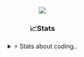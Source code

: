 <div align="center">
  
<p align="center">
  <img src="https://lanyard.cnrad.dev/api/1018290650602553364" />
</p>

### 📈Stats
<details>
    <summary> ⚡ Stats about coding.. </> </summary>
    <br/>

<!--START_SECTION:waka-->
![Code Time](http://img.shields.io/badge/Code%20Time-79%20hrs%206%20mins-blue)

![Profile Views](http://img.shields.io/badge/Profile%20Views-6-blue)

**🐱 My GitHub Data** 

> 📦 1.1 MB Used in GitHub's Storage 
 > 
> 🏆 107 Contributions in the Year 2024
 > 
> 💼 Opted to Hire
 > 
> 📜 5 Public Repositories 
 > 
> 🔑 18 Private Repositories 
 > 
**I'm an Early 🐤** 

```text
🌞 Morning                26 commits          ██░░░░░░░░░░░░░░░░░░░░░░░   06.86 % 
🌆 Daytime                181 commits         ████████████░░░░░░░░░░░░░   47.76 % 
🌃 Evening                130 commits         █████████░░░░░░░░░░░░░░░░   34.30 % 
🌙 Night                  42 commits          ███░░░░░░░░░░░░░░░░░░░░░░   11.08 % 
```
📅 **I'm Most Productive on Sunday** 

```text
Monday                   23 commits          ██░░░░░░░░░░░░░░░░░░░░░░░   06.07 % 
Tuesday                  45 commits          ███░░░░░░░░░░░░░░░░░░░░░░   11.87 % 
Wednesday                49 commits          ███░░░░░░░░░░░░░░░░░░░░░░   12.93 % 
Thursday                 57 commits          ████░░░░░░░░░░░░░░░░░░░░░   15.04 % 
Friday                   50 commits          ███░░░░░░░░░░░░░░░░░░░░░░   13.19 % 
Saturday                 66 commits          ████░░░░░░░░░░░░░░░░░░░░░   17.41 % 
Sunday                   89 commits          ██████░░░░░░░░░░░░░░░░░░░   23.48 % 
```


📊 **This Week I Spent My Time On** 

```text
🕑︎ Time Zone: Europe/Berlin

💬 Programming Languages: 
Lua                      22 hrs 25 mins      ████████████████████░░░░░   79.25 % 
INI                      2 hrs 14 mins       ██░░░░░░░░░░░░░░░░░░░░░░░   07.90 % 
Other                    1 hr 29 mins        █░░░░░░░░░░░░░░░░░░░░░░░░   05.30 % 
HTML                     55 mins             █░░░░░░░░░░░░░░░░░░░░░░░░   03.30 % 
JavaScript               42 mins             █░░░░░░░░░░░░░░░░░░░░░░░░   02.51 % 

🔥 Editors: 
VS Code                  28 hrs 18 mins      █████████████████████████   100.00 % 

🐱‍💻 Projects: 
[framework]              23 hrs 17 mins      █████████████████████░░░░   82.27 % 
server                   2 hrs 40 mins       ██░░░░░░░░░░░░░░░░░░░░░░░   09.43 % 
Unknown Project          2 hrs 19 mins       ██░░░░░░░░░░░░░░░░░░░░░░░   08.20 % 
FPlayT                   0 secs              ░░░░░░░░░░░░░░░░░░░░░░░░░   00.05 % 
constructor              0 secs              ░░░░░░░░░░░░░░░░░░░░░░░░░   00.03 % 

💻 Operating System: 
Windows                  28 hrs 18 mins      █████████████████████████   100.00 % 
```

**I Mostly Code in JavaScript** 

```text
JavaScript               7 repos             █████████░░░░░░░░░░░░░░░░   35.00 % 
Lua                      5 repos             ██████░░░░░░░░░░░░░░░░░░░   25.00 % 
Python                   3 repos             ████░░░░░░░░░░░░░░░░░░░░░   15.00 % 
TypeScript               2 repos             ██░░░░░░░░░░░░░░░░░░░░░░░   10.00 % 
HTML                     1 repo              █░░░░░░░░░░░░░░░░░░░░░░░░   05.00 % 
```




 Last Updated on 29/10/2024 17:17:21 UTC
<!--END_SECTION:waka-->
</details>
